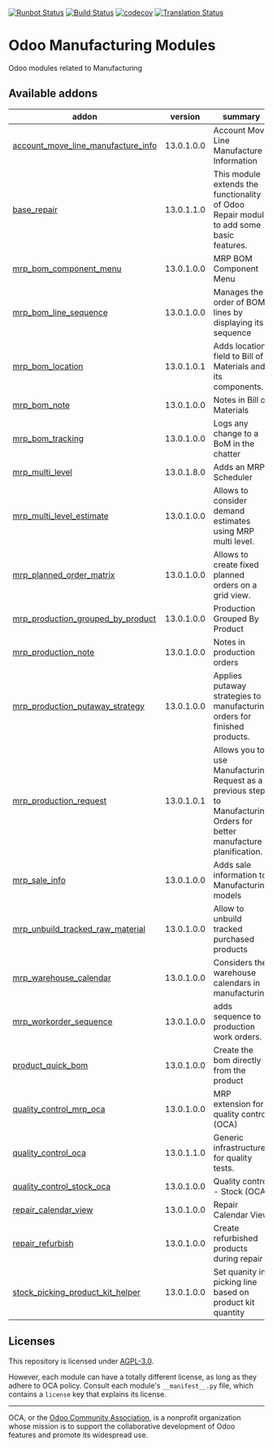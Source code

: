 [![Runbot Status](https://runbot.odoo-community.org/runbot/badge/flat/129/13.0.svg)](https://runbot.odoo-community.org/runbot/repo/github-com-oca-manufacture-129)
[![Build Status](https://travis-ci.com/OCA/manufacture.svg?branch=13.0)](https://travis-ci.com/OCA/manufacture)
[![codecov](https://codecov.io/gh/OCA/manufacture/branch/13.0/graph/badge.svg)](https://codecov.io/gh/OCA/manufacture)
[![Translation Status](https://translation.odoo-community.org/widgets/manufacture-13-0/-/svg-badge.svg)](https://translation.odoo-community.org/engage/manufacture-13-0/?utm_source=widget)

<!-- /!\ do not modify above this line -->

# Odoo Manufacturing Modules

Odoo modules related to Manufacturing

<!-- /!\ do not modify below this line -->

<!-- prettier-ignore-start -->

[//]: # (addons)

Available addons
----------------
addon | version | summary
--- | --- | ---
[account_move_line_manufacture_info](account_move_line_manufacture_info/) | 13.0.1.0.0 | Account Move Line Manufacture Information
[base_repair](base_repair/) | 13.0.1.1.0 | This module extends the functionality of Odoo Repair module to add some basic features.
[mrp_bom_component_menu](mrp_bom_component_menu/) | 13.0.1.0.0 | MRP BOM Component Menu
[mrp_bom_line_sequence](mrp_bom_line_sequence/) | 13.0.1.0.0 | Manages the order of BOM lines by displaying its sequence
[mrp_bom_location](mrp_bom_location/) | 13.0.1.0.1 | Adds location field to Bill of Materials and its components.
[mrp_bom_note](mrp_bom_note/) | 13.0.1.0.0 | Notes in Bill of Materials
[mrp_bom_tracking](mrp_bom_tracking/) | 13.0.1.0.0 | Logs any change to a BoM in the chatter
[mrp_multi_level](mrp_multi_level/) | 13.0.1.8.0 | Adds an MRP Scheduler
[mrp_multi_level_estimate](mrp_multi_level_estimate/) | 13.0.1.0.0 | Allows to consider demand estimates using MRP multi level.
[mrp_planned_order_matrix](mrp_planned_order_matrix/) | 13.0.1.0.0 | Allows to create fixed planned orders on a grid view.
[mrp_production_grouped_by_product](mrp_production_grouped_by_product/) | 13.0.1.0.0 | Production Grouped By Product
[mrp_production_note](mrp_production_note/) | 13.0.1.0.0 | Notes in production orders
[mrp_production_putaway_strategy](mrp_production_putaway_strategy/) | 13.0.1.0.0 | Applies putaway strategies to manufacturing orders for finished products.
[mrp_production_request](mrp_production_request/) | 13.0.1.0.1 | Allows you to use Manufacturing Request as a previous step to Manufacturing Orders for better manufacture planification.
[mrp_sale_info](mrp_sale_info/) | 13.0.1.0.0 | Adds sale information to Manufacturing models
[mrp_unbuild_tracked_raw_material](mrp_unbuild_tracked_raw_material/) | 13.0.1.0.0 | Allow to unbuild tracked purchased products
[mrp_warehouse_calendar](mrp_warehouse_calendar/) | 13.0.1.0.0 | Considers the warehouse calendars in manufacturing
[mrp_workorder_sequence](mrp_workorder_sequence/) | 13.0.1.0.0 | adds sequence to production work orders.
[product_quick_bom](product_quick_bom/) | 13.0.1.0.0 | Create the bom directly from the product
[quality_control_mrp_oca](quality_control_mrp_oca/) | 13.0.1.0.0 | MRP extension for quality control (OCA)
[quality_control_oca](quality_control_oca/) | 13.0.1.1.0 | Generic infrastructure for quality tests.
[quality_control_stock_oca](quality_control_stock_oca/) | 13.0.1.0.0 | Quality control - Stock (OCA)
[repair_calendar_view](repair_calendar_view/) | 13.0.1.0.0 | Repair Calendar View
[repair_refurbish](repair_refurbish/) | 13.0.1.0.0 | Create refurbished products during repair
[stock_picking_product_kit_helper](stock_picking_product_kit_helper/) | 13.0.1.0.0 | Set quanity in picking line based on product kit quantity

[//]: # (end addons)

<!-- prettier-ignore-end -->

## Licenses

This repository is licensed under [AGPL-3.0](LICENSE).

However, each module can have a totally different license, as long as they adhere to OCA
policy. Consult each module's `__manifest__.py` file, which contains a `license` key
that explains its license.

----

OCA, or the [Odoo Community Association](http://odoo-community.org/), is a nonprofit
organization whose mission is to support the collaborative development of Odoo features
and promote its widespread use.

